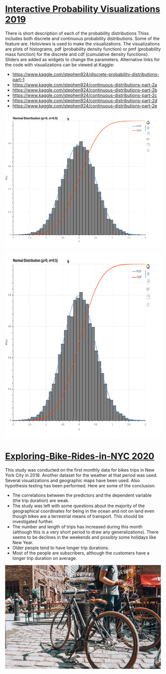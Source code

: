 # [Interactive Probability Visualizations 2019](https://github.com/datasciencesociety/Probability_Visualization)
There is short description of each of the probability distributions Thiss includes both discrete and continuous probability distributions. Some of the feature are. Holoviews is used to make the visualizations. The visualizations are plots of histograms, pdf (probability density function) or pmf (probability mass function) for the discrete and cdf (cumulative density functions). Sliders are added as widgets to change the parameters. 
Alternative links for the code with visualizations can be viewed at Kaggle:
* https://www.kaggle.com/stephen924/discrete-probability-distributions-part-1
* https://www.kaggle.com/stephen924/continuous-distributions-part-2a
* https://www.kaggle.com/stephen924/continuous-distributions-part-2b
* https://www.kaggle.com/stephen924/continuous-distributions-part-2c
* https://www.kaggle.com/stephen924/continuous-distributions-part-2d
* https://www.kaggle.com/stephen924/continuous-distributions-part-2e

![](pics/prob.png)

<p align="center">
  <img src="pics/prob.png" width="700" height="600">
</p>


# [Exploring-Bike-Rides-in-NYC 2020](https://github.com/datasciencesociety/Exploring-Bike-Rides-in-NYC/tree/master) 
This study was conducted on the first monthly data for bikes trips in New York City in 2018. Another dataset for the weather at that period was used. 
Several visualizations and geographic maps have been used. Also hypothesis testing has been performed. Here are some of the conclusion:
* The correlations between the predictors and the dependent variable (the trip duration) are weak.
* The study was left with some questions about the majority of the geographical coordinates for being in the ocean and not on land even though bikes are a terrestrial means of transport. This should be investigated further.
* The number and length of trips has increased during this month (although this is a very short period to draw any generalizations). There seems to be declines in the weekends and possibly some holidays like New Year.
* Older people tend to have longer trip durations.
* Most of the people are subscribers, although the customers have a longer trip duration on average.

![](pics/bike.jpg)

